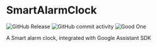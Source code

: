 # SmartAlarmClock
![GitHub Release](https://img.shields.io/github/v/release/QuickMash/SmartAlarmClock%20?style=plastic)
![GitHub commit activity](https://img.shields.io/github/commit-activity/t/QuickMash/SmartAlarmClock)
![Good One](https://img.shields.io/badge/Your-Mother-purple)

A Smart alarm clock, integrated with Google Assistant SDK
